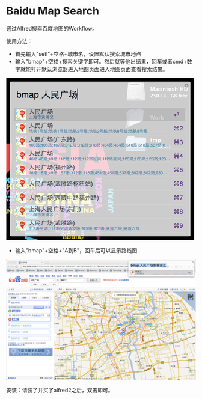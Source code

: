 Baidu Map Search
==============

通过Alfred搜索百度地图的Workflow。

使用方法：
- 首先输入"setl"+空格+城市名，设置默认搜索城市地点
- 输入"bmap"+空格+搜索关键字即可。然后就等他出结果，回车或者cmd+数字就能打开默认浏览器进入地图页面进入地图页面查看搜索结果。

![bmap search](bmap-1.png)

- 输入"bmap"+空格+"A到B"，回车后可以显示路线图

![bmap search](bmap-2.png)
 

安装：请装了并买了alfred2之后，双击即可。 